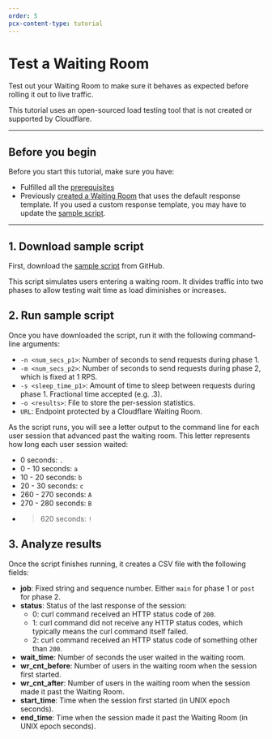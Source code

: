 ```yaml
---
order: 5
pcx-content-type: tutorial
---
```


# Test a Waiting Room

Test out your Waiting Room to make sure it behaves as expected before rolling it out to live traffic.

<Aside>
This tutorial uses an open-sourced load testing tool that is not created or supported by Cloudflare.
</Aside>

---

## Before you begin

Before you start this tutorial, make sure you have:
- Fulfilled all the [prerequisites](../../about#prerequisites)
- Previously [created a Waiting Room](../create-waiting-room) that uses the default response template. If you used a custom response template, you may have to update the [sample script](#1-download-sample-script).

---

## 1. Download sample script

First, download the [sample script](https://github.com/kcantrel/test-cf-waitingroom/blob/master/simulate_requests) from GitHub.

This script simulates users entering a waiting room. It divides traffic into two phases to allow testing wait time as load diminishes or increases.

## 2. Run sample script

Once you have downloaded the script, run it with the following command-line arguments:
-  `-n <num_secs_p1>`: Number of seconds to send requests during phase 1.
- `-m <num_secs_p2>`: Number of seconds to send requests during phase 2, which is fixed at 1 RPS.
- `-s <sleep_time_p1>`: Amount of time to sleep between requests during phase 1. Fractional time accepted (e.g. .3).
- `-o <results>`: File to store the per-session statistics.
- `URL`: Endpoint protected by a Cloudflare Waiting Room.

As the script runs, you will see a letter output to the command line for each user session that advanced past the waiting room. This letter represents how long each user session waited:
- 0 seconds: `.`
- 0 - 10 seconds: `a`
- 10 - 20 seconds: `b`
- 20 - 30 seconds: `c`
- 260 - 270 seconds: `A`
- 270 - 280 seconds: `B`
- > 620 seconds: `!`

## 3. Analyze results

Once the script finishes running, it creates a CSV file with the following fields:
- **job**: Fixed string and sequence number. Either `main` for phase 1 or `post` for phase 2.
- **status**: Status of the last response of the session:
    - 0: curl command received an HTTP status code of `200`.
    - 1: curl command did not receive any HTTP status codes, which typically means the curl command itself failed.
    - 2: curl command received an HTTP status code of something other than `200`.
- **wait_time**: Number of seconds the user waited in the waiting room.
- **wr_cnt_before**: Number of users in the waiting room when the session first started.
- **wr_cnt_after**: Number of users in the waiting room when the session made it past the Waiting Room.
- **start_time**: Time when the session first started (in UNIX epoch seconds).
- **end_time**: Time when the session made it past the Waiting Room (in UNIX epoch seconds).